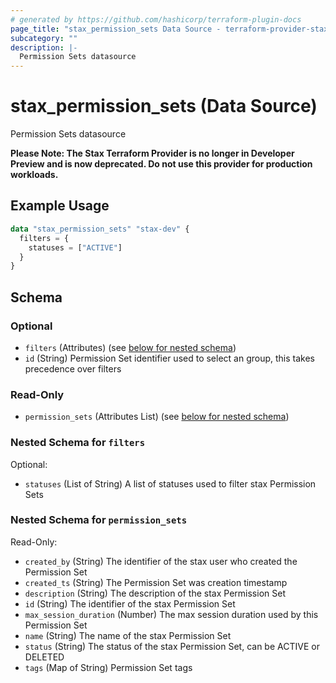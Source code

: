 ```yaml
---
# generated by https://github.com/hashicorp/terraform-plugin-docs
page_title: "stax_permission_sets Data Source - terraform-provider-stax"
subcategory: ""
description: |-
  Permission Sets datasource
---
```


# stax_permission_sets (Data Source)

Permission Sets datasource

**Please Note: The Stax Terraform Provider is no longer in Developer Preview and is now deprecated. Do not use this provider for production workloads.**

## Example Usage

```terraform
data "stax_permission_sets" "stax-dev" {
  filters = {
    statuses = ["ACTIVE"]
  }
}
```

<!-- schema generated by tfplugindocs -->
## Schema

### Optional

- `filters` (Attributes) (see [below for nested schema](#nestedatt--filters))
- `id` (String) Permission Set identifier used to select an group, this takes precedence over filters

### Read-Only

- `permission_sets` (Attributes List) (see [below for nested schema](#nestedatt--permission_sets))

<a id="nestedatt--filters"></a>
### Nested Schema for `filters`

Optional:

- `statuses` (List of String) A list of statuses used to filter stax Permission Sets


<a id="nestedatt--permission_sets"></a>
### Nested Schema for `permission_sets`

Read-Only:

- `created_by` (String) The identifier of the stax user who created the Permission Set
- `created_ts` (String) The Permission Set was creation timestamp
- `description` (String) The description of the stax Permission Set
- `id` (String) The identifier of the stax Permission Set
- `max_session_duration` (Number) The max session duration used by this Permission Set
- `name` (String) The name of the stax Permission Set
- `status` (String) The status of the stax Permission Set, can be ACTIVE or DELETED
- `tags` (Map of String) Permission Set tags
